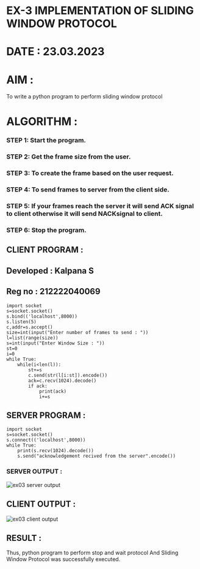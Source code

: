 # EX-3 IMPLEMENTATION OF SLIDING WINDOW PROTOCOL
# DATE : 23.03.2023
# AIM :
To write a python program to perform sliding window protocol
# ALGORITHM :

### STEP 1: Start the program.
### STEP 2: Get the frame size from the user.
### STEP 3: To create the frame based on the user request.
### STEP 4: To send frames to server from the client side.
### STEP 5: If your frames reach the server it will send ACK signal to client otherwise it will send NACKsignal to client.
### STEP 6: Stop the program.

## CLIENT PROGRAM :
## Developed : Kalpana S
## Reg no : 212222040069
```
import socket
s=socket.socket()
s.bind(('localhost',8000))
s.listen(5)
c,addr=s.accept()
size=int(input("Enter number of frames to send : "))
l=list(range(size))
s=int(input("Enter Window Size : "))
st=0
i=0
while True:
    while(i<len(l)):  
        st+=s
        c.send(str(l[i:st]).encode())
        ack=c.recv(1024).decode()
        if ack:
            print(ack)
            i+=s
 ```
## SERVER PROGRAM :
```
import socket
s=socket.socket()
s.connect(('localhost',8000))
while True:
    print(s.recv(1024).decode())
    s.send("acknowledgement recived from the server".encode())
 ```
### SERVER OUTPUT :
![ex03 server output](https://github.com/Kalpanareshma/EX-3/assets/122040453/8f515237-b638-4965-8ef8-541bdfa1a418)
## CLIENT OUTPUT :
![ex03 client output](https://github.com/Kalpanareshma/EX-3/assets/122040453/6289f3d9-04c9-4cf5-9aed-54b7a781f120)

## RESULT :
Thus, python program to perform stop and wait protocol And Sliding Window Protocol was successfully executed.
